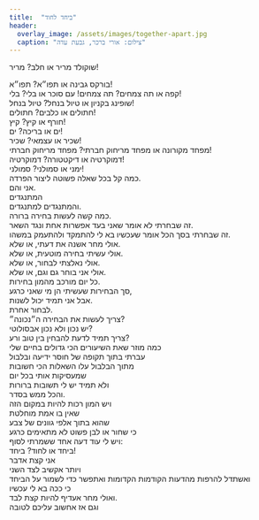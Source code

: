 ```yaml
---
title:  "ביחד לחוד"
header:
  overlay_image: /assets/images/together-apart.jpg
  caption: "צילום: אורי ברכר, גבעת עדה"
---
```

שוקולד מריר או חלב? מריר!
<!--more-->
בורקס גבינה או תפו״א? תפו״א!  
קפה או תה צמחים? תה צמחים!
עם סוכר או בלי? בלי!  
שופינג בקניון או טיול בנחל? טיול בנחל!  
חתולים או כלבים? חתולים!  
חורף או קיץ? קיץ!  
ים או בריכה? ים!  
שכיר או עצמאי? שכיר!  
מפחד מקורונה או מפחד מריחוק חברתי? מפחד מריחוק חברתי!  
דמוקרטיה או דיקטטורה? דמוקרטיה!  
ימני או סמולני? סמולני!  
כמה קל בכל שאלה פשוטה ליצור הפרדה.  
אני והם.  
המתנגדים  
והמתנגדים למתנגדים.  
כמה קשה לעשות בחירה ברורה.  
זה שבחרתי לא אומר שאני בעד אפשרות אחת ונגד השאר.  
זה שבחרתי בסך הכל אומר שעכשיו בא לי להתמקד ולהתעמק במשהו.  
אולי מחר אשנה את דעתי, או שלא.  
אולי עשיתי בחירה מוטעית, או שלא.  
אולי נאלצתי לבחור, או שלא.  
אולי אני בוחר גם וגם, או שלא.  
כל יום מורכב מהמון בחירות.  
סך הבחירות שעשיתי הן מי שאני כרגע,  
אבל אני תמיד יכול לשנות.  
לבחור אחרת.  
צריך לעשות את הבחירה ה״נכונה״?  
יש נכון ולא נכון אבסולוטי?  
צריך תמיד לדעת להבחין בין טוב ורע?  
כמה מוזר שאת השיעורים הכי גדולים בחיים שלי  
עברתי בתוך תקופה של חוסר ידיעה ובלבול  
מתוך הבלבול עלו השאלות הכי חשובות  
שמעסיקות אותי בכל יום  
ולא תמיד יש לי תשובות ברורות  
והכל ממש בסדר.  
ויש המון רכות להיות במקום הזה  
שאין בו אמת מוחלטת  
שהוא בתוך אלפי גוונים של צבע  
כי שחור או לבן פשוט לא מתאימים כרגע  
ויש לי עוד דעה אחד ששמרתי לסוף:  
ביחד או לחוד? ביחד!  
אני קצת אדבר  
ויותר אקשיב לצד השני  
ואשתדל להרפות מהדעות הקודמות הקדומות
ואתפשר כדי לשמור על הביחד  
כי ככה בא לי עכשיו  
ואולי מחר אעדיף להיות קצת לבד.  
וגם אז אחשוב עליכם לטובה
